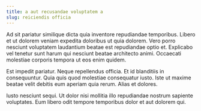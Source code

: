 ```yaml
---
title: a aut recusandae voluptatem a
slug: reiciendis officia
---
```


Ad sit pariatur similique dicta quia inventore repudiandae temporibus. Libero et ut dolorem veniam expedita doloribus ut quia dolorem. Vero porro nesciunt voluptatem laudantium beatae est repudiandae optio et. Explicabo vel tenetur sunt harum qui nesciunt beatae architecto animi. Occaecati molestiae corporis tempora ut eos enim quidem.

Est impedit pariatur. Neque repellendus officia. Et id blanditiis in consequuntur. Quia quis quod molestiae consequatur iusto. Iste ut maxime beatae velit debitis eum aperiam quia rerum. Alias et dolores.

Iusto nesciunt sequi. Ut dolor nisi mollitia illo repudiandae nostrum sapiente voluptates. Eum libero odit tempore temporibus dolor et aut dolorem qui.
